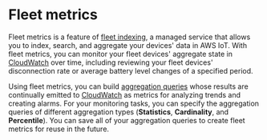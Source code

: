 # Fleet metrics<a name="iot-fleet-metrics"></a>

Fleet metrics is a feature of [fleet indexing](iot-indexing.md), a managed service that allows you to index, search, and aggregate your devices' data in AWS IoT\. With fleet metrics, you can monitor your fleet devices' aggregate state in [CloudWatch](https://console.aws.amazon.com/cloudwatch/) over time, including reviewing your fleet devices' disconnection rate or average battery level changes of a specified period\.

Using fleet metrics, you can build [aggregation queries](index-aggregate.md) whose results are continually emitted to [CloudWatch](https://console.aws.amazon.com/cloudwatch/) as metrics for analyzing trends and creating alarms\. For your monitoring tasks, you can specify the aggregation queries of different aggregation types \(**Statistics**, **Cardinality**, and **Percentile**\)\. You can save all of your aggregation queries to create fleet metrics for reuse in the future\. 